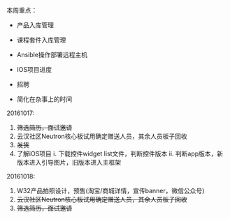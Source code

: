 本周重点：

* 产品入库管理

* 课程套件入库管理

* Ansible操作部署远程主机

* IOS项目进度

* 招聘

* 简化在杂事上的时间


20161017:

1. ~~筛选简历，面试邀请~~
2. 云汉社区Neutron核心板试用确定赠送人员，其余人员板子回收
3. ~~发货~~
4. 了解iOS项目
  i. 下载控件widget list文件，判断控件版本
  ii. 判断app版本，新版本进入引导图片，旧版本进入主框架

20161018:

1. W32产品拍照设计，预售\(淘宝\/商城详情，宣传banner，微信公众号\)
2. ~~云汉社区Neutron核心板试用确定赠送人员，其余人员板子回收~~
3. ~~筛选简历，面试邀请~~

